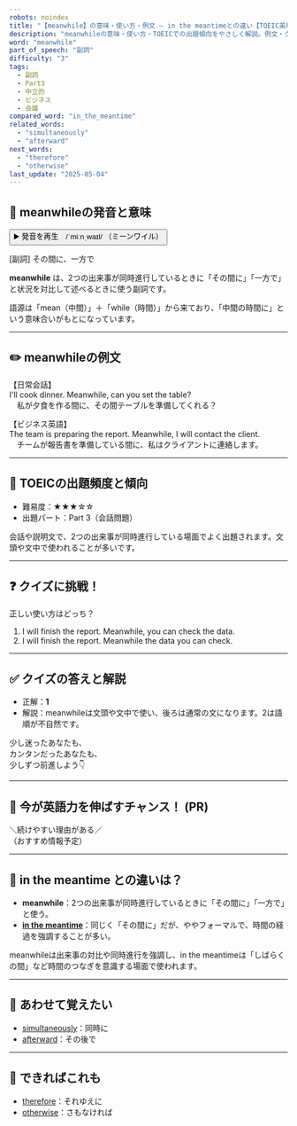 ```yaml
---
robots: noindex
title: "【meanwhile】の意味・使い方・例文 ― in the meantimeとの違い【TOEIC英単語】"
description: "meanwhileの意味・使い方・TOEICでの出題傾向をやさしく解説。例文・クイズ付きでin the meantimeとの違いもわかりやすく学べます。"
word: "meanwhile"
part_of_speech: "副詞"
difficulty: "3"
tags:
  - 副詞
  - Part3
  - 中立的
  - ビジネス
  - 会議
compared_word: "in_the_meantime"
related_words:
  - "simultaneously"
  - "afterward"
next_words:
  - "therefore"
  - "otherwise"
last_update: "2025-05-04"
---
```


## 🔰 meanwhileの発音と意味

<button class="play-audio" onclick="playTTS('meanwhile')">
  <span class="play-audio-main">
    ▶️ 発音を再生　/ˈmiːnˌwaɪl/
  </span>
  <span class="play-audio-sub">
    （ミーンワイル）
  </span>
</button>

[副詞] その間に、一方で

**meanwhile** は、2つの出来事が同時進行しているときに「その間に」「一方で」と状況を対比して述べるときに使う副詞です。

語源は「mean（中間）」＋「while（時間）」から来ており、「中間の時間に」という意味合いがもとになっています。

---

## ✏️ meanwhileの例文

【日常会話】  
I'll cook dinner. Meanwhile, can you set the table?  
　私が夕食を作る間に、その間テーブルを準備してくれる？

【ビジネス英語】  
The team is preparing the report. Meanwhile, I will contact the client.  
　チームが報告書を準備している間に、私はクライアントに連絡します。

---

## 🎯 TOEICの出題頻度と傾向

- 難易度：★★★☆☆
- 出題パート：Part 3（会話問題）

会話や説明文で、2つの出来事が同時進行している場面でよく出題されます。文頭や文中で使われることが多いです。

---

## ❓ クイズに挑戦！

正しい使い方はどっち？

1. I will finish the report. Meanwhile, you can check the data.  
2. I will finish the report. Meanwhile the data you can check.

---

## ✅ クイズの答えと解説

- 正解：**1**
- 解説：meanwhileは文頭や文中で使い、後ろは通常の文になります。2は語順が不自然です。

少し迷ったあなたも、  
カンタンだったあなたも、  
少しずつ前進しよう👇️

---

## 🚀 今が英語力を伸ばすチャンス！ (PR)

<div class="info-center">
＼続けやすい理由がある／<br>  
（おすすめ情報予定）
</div>

---

## 🤔  in the meantime との違いは？

- **meanwhile**：2つの出来事が同時進行しているときに「その間に」「一方で」と使う。
- **[in the meantime](/in_the_meantime)**：同じく「その間に」だが、ややフォーマルで、時間の経過を強調することが多い。

meanwhileは出来事の対比や同時進行を強調し、in the meantimeは「しばらくの間」など時間のつなぎを意識する場面で使われます。

---

## 🧩 あわせて覚えたい

- [simultaneously](/simultaneously)：同時に
- [afterward](/afterward)：その後で

---

## 📖 できればこれも

- [therefore](/therefore)：それゆえに
- [otherwise](/otherwise)：さもなければ

<!-- cvid: aid05_bid49 -->
